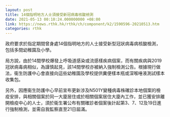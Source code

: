 ```yaml
---
layout: post
title: 14個指明地方人士須接受新冠病毒核酸檢測
date: 2021-05-13 00:10:24.000000000 +08:00
link: https://news.rthk.hk/rthk/ch/component/k2/1590596-20210513.htm
categories: rthk
---
```


政府要求於指定期間曾身處14個指明地方的人士接受新型冠狀病毒病核酸檢測，包括多間幼稚園及小學。

局方說，由於14間學校爆發上呼吸道感染或流感樣疾病個案，而有關疾病與2019冠狀病毒病相似，為謹慎起見，該14間學校亦被納入強制檢測公告。根據現行做法，衞生防護中心會直接向這些幼稚園及學校提供糞便樣本瓶或深喉唾液測試樣本收集包。
 
另外，因應衞生防護中心早前宣布更新涉及N501Y變種病毒株確診本地個案的檢疫安排，與相關個案於同一大廈居住或於相關個案居住大廈內工作，並已獲安排離開檢疫中心的人士，須於衞生署公布有關確診者個案後計起第3、7、12及19日進行強制檢測，並需自我監察直至21日屆滿。
